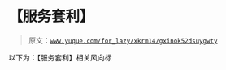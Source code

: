 # 【服务套利】

> 原文：[`www.yuque.com/for_lazy/xkrm14/gxinok52dsuygwty`](https://www.yuque.com/for_lazy/xkrm14/gxinok52dsuygwty)

以下为：【服务套利】相关风向标





